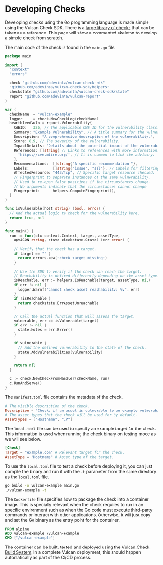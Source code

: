 # Developing Checks

Developing checks using the Go programming language is made simple using the Vulcan Check SDK. There is a [large library of checks](https://github.com/adevinta/vulcan-checks/tree/master/cmd) that can be taken as a reference. This page will show a commented skeleton to develop a simple check from scratch.

The main code of the check is found in the `main.go` file.

```go title="main.go"
package main

import (
  "context"
  "errors"

  check "github.com/adevinta/vulcan-check-sdk"
  "github.com/adevinta/vulcan-check-sdk/helpers"
  checkstate "github.com/adevinta/vulcan-check-sdk/state"
  report "github.com/adevinta/vulcan-report"
)

var (
  checkName  = "vulcan-example"
  logger     = check.NewCheckLog(checkName)
  heartbleedVuln = report.Vulnerability{
    CWEID:   326, // The applicable CWE ID for the vulnerability class.
    Summary: "Example Vulnerability", // A title summary for the vulnerability.
    Description: "A comprehensive description of the vulnerability.",
    Score: 8.9, // The severity of the vulnerability.
    ImpactDetails: "Details about the potential impact of the vulnerability.",
    References: []string{ // Links to references with more information.
      "https://cve.mitre.org/", // It is common to link the advisory.
    },
    Recommendations:  []string{"A specific recommendation."},
    Labels:           []string{"issue", "ssl"}, // Labels for filtering.
    AffectedResource: "443/tcp", // Specific target resource checked.
    // Fingerprint to separate instances of the same vulnerability.
    // Used to re-open false positives if the circumstances change.
    // No arguments indicate that the circumstances cannot change.
    Fingerprint:      helpers.ComputeFingerprint(),
  }
)

func isVulnerable(host string) (bool, error) {
  // Add the actual logic to check for the vulnerability here.
  return true, nil
}

func main() {
  run := func(ctx context.Context, target, assetType, 
    optJSON string, state checkstate.State) (err error) {
   
    // Verify that the check has a target. 
    if target == "" {
      return errors.New("check target missing")
    }

    // Use the SDK to verify if the check can reach the target.
    // Reachability is defined differently depending on the asset type.
    isReachable, err := helpers.IsReachable(target, assetType, nil)
    if err != nil {
      logger.Warnf("cannot check asset reachability: %v", err)
    }
    if !isReachable {
      return checkstate.ErrAssetUnreachable
    }

    // Call the actual function that will assess the target.
    vulnerable, err := isVulnerable(target)
    if err != nil {
      state.Notes = err.Error()
    }

    if vulnerable {
      // Add the defined vulnerability to the state of the check.
      state.AddVulnerabilities(vulnerability)
    }

    return nil
  }

  c := check.NewCheckFromHandler(checkName, run)
  c.RunAndServe()
}
```

The `manifest.toml` file contains the metadata of the check.

```toml title="manifest.toml"
# The visible description of the check.
Description = "Checks if an asset is vulnerable to an example vulnerability."
# The asset types that the check will be used for by default.
AssetTypes = ["Hostname", "IP"]
```

The `local.toml` file can be used to specify an example target for the check. This information is used when running the check binary on testing mode as we will see below.

```toml title="local.toml"
[Check]
Target = "example.com" # Relevant target for the check.
AssetType = "Hostname" # Asset type of the target.
```

To use the `local.toml` file to test a check before deploying it, you can just compile the binary and run it with the `-t` parameter from the same directory as the `local.toml` file.

```bash
go build -o vulcan-example main.go
./vulcan-example -t
```

The `Dockerfile` file specifies how to package the check into a container image. This is specially relevant when the check requires to run in an specific environment such as when the Go code must execute third-party commands or interact with other applications. Otherwise, it will just copy and set the Go binary as the entry point for the container.

```Dockerfile title="Dockerfile"
FROM alpine
ADD vulcan-example /vulcan-example
CMD ["/vulcan-example"]
```

The container can be built, tested and deployed using the [Vulcan Check Build System](https://github.com/adevinta/vulcan-checks-bsys). In a complete Vulcan deployment, this should happen automatically as part of the CI/CD process.
